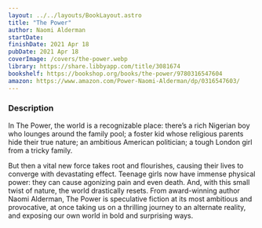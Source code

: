 ```yaml
---
layout: ../../layouts/BookLayout.astro
title: "The Power"
author: Naomi Alderman
startDate:
finishDate: 2021 Apr 18
pubDate: 2021 Apr 18
coverImage: /covers/the-power.webp
library: https://share.libbyapp.com/title/3081674
bookshelf: https://bookshop.org/books/the-power/9780316547604
amazon: https://www.amazon.com/Power-Naomi-Alderman/dp/0316547603/
---
```


### Description
In The Power, the world is a recognizable place: there’s a rich Nigerian boy who lounges around the family pool; a foster kid whose religious parents hide their true nature; an ambitious American politician; a tough London girl from a tricky family.

But then a vital new force takes root and flourishes, causing their lives to converge with devastating effect. Teenage girls now have immense physical power: they can cause agonizing pain and even death. And, with this small twist of nature, the world drastically resets. From award-winning author Naomi Alderman, The Power is speculative fiction at its most ambitious and provocative, at once taking us on a thrilling journey to an alternate reality, and exposing our own world in bold and surprising ways.

<!-- ### Notes & Highlights -->
